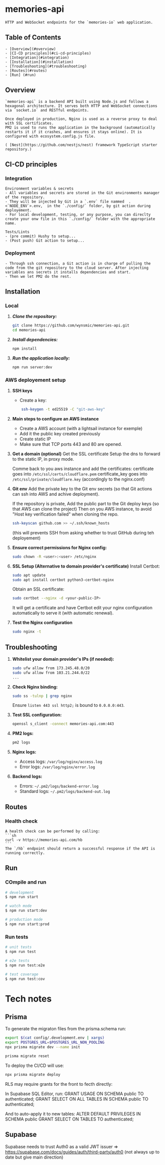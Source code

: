 # memories-api

    HTTP and WebSocket endpoints for the `memories-io` web application.

## Table of Contents

    - [Overview](#overview)
    - [CI-CD principles](#ci-cd-principles)
    - [Integration](#integration)
    - [Installation](#installation)
    - [Troubleshooting](#troubleshooting)
    - [Routes](#routes)
    - [Run] (#run)

## Overview

    `memories-api` is a backend API built using Node.js and follows a hexagonal architecture. It serves both HTTP and WebSocket connections via `socket.io` and RESTful endpoints.

    Once deployed in production, Nginx is used as a reverse proxy to deal with SSL certificates.
    PM2 is used to runs the application in the background (automatically restarts it if it crashes, and ensures it stays online). It is configured with ecosystem.config.js file.

    ( [Nest](https://github.com/nestjs/nest) framework TypeScript starter repository.)

## CI-CD principles

### Integration

    Environment variables & secrets
    - All variables and secrets are stored in the Git environments manager of the repository.
    - They will be injected by Git in a `.env` file nammed  .<`NODE_ENV`>.env,  in the `./config/` folder, by git action during deployement.
    - For local development, testing, or any purpose, you can direclty create your onw file in this `./config/` folder with the appropriate name.

    Tests/Lints
    - (pre commit) Hushy to setup...
    - (Post push) Git action to setup...

### Deployment

    - Through ssh connection, a Git action is in charge of pulling the code from the git repository to the cloud server. After injecting variables ans secrets it installs dependencies and start.
    - Then we let PM2 do the rest.

## Installation

### Local

1. **_Clone the repository:_**
   ```sh
   git clone https://github.com/wynsmic/memories-api.git
   cd memories-api
   ```
2. **_Install dependencies:_**
   ```sh
   npm install
   ```
3. **_Run the application locally:_**
   ```sh
   npm run server:dev
   ```

### AWS deployement setup

1. **SSH keys**
   - Create a key:
   ```sh
       ssh-keygen -t ed25519 -C "git-aws-key"
   ```
2. **Main steps to configure an AWS instance**

   - Create a AWS account (with a lightsail instance for exemple)
   - Add it the public key created previously
   - Create static IP
   - Make sure that TCP ports 443 and 80 are opened.

3. **Get a domain (optional)**
   Get the SSL certificate
   Setup the dns to forward to the static IP, in proxy mode.

   Comme back to you aws instance and add the certificates:
   certificate goes into `/etc/ssl/certs/cloudflare.pem`
   certificate_key goes into `/etc/ssl/private/cloudflare.key`
   (accordingly to the nginx.conf)

4. **Git env**
   Add the private key to the Git env secrets (so that Git actions can ssh into AWS and achive deployment).

   If the repository is private,
   Add the public part to the Git deploy keys (so that AWS can clone the project)
   Then on you AWS instance, to avoid "Host key verification failed" when cloning the repo.

   ```sh
   ssh-keyscan github.com >> ~/.ssh/known_hosts
   ```

   (this will prevents SSH from asking whether to trust GitHub during teh deployement)

5. **Ensure correct permissions for Nginx config:**

   ```sh
   sudo chown -R <user>:<user> /etc/nginx
   ```

6. **SSL Setup (Alternative to domain provider's certificate)**
   Install Certbot:

   ```sh
   sudo apt update
   sudo apt install certbot python3-certbot-nginx
   ```

   Obtain an SSL certificate:

   ```sh
   sudo certbot --nginx -d <your-public-IP>
   ```

   It will get a certificate and have Certbot edit your nginx configuration automatically to serve it (with automatic renewal).

7. **Test the Nginx configuration**
   ```sh
   sudo nginx -t
   ```

## Troubleshooting

1. **Whitelist your domain provider's IPs (if needed):**

   ```sh
   sudo ufw allow from 173.245.48.0/20
   sudo ufw allow from 103.21.244.0/22
   ...
   ```

2. **Check Nginx binding:**

   ```sh
   sudo ss -tulnp | grep nginx
   ```

   Ensure `listen 443 ssl http2;` is bound to `0.0.0.0:443`.

3. **Test SSL configuration:**

   ```sh
   openssl s_client -connect memories-api.com:443
   ```

4. **PM2 logs:**
   ```sh
   pm2 logs
   ```
5. **Nginx logs:**

   - Access logs: `/var/log/nginx/access.log`
   - Error logs: `/var/log/nginx/error.log`

6. **Backend logs:**
   - Errors: `~/.pm2/logs/backend-error.log`
   - Standard logs: `~/.pm2/logs/backend-out.log`

## Routes

### Health check

    A health check can be performed by calling:
    ```sh
    curl -v https://memories-api.com/hb
    ```
    The `/hb` endpoint should return a successful response if the API is running correctly.

## Run

### COmpile and run

```bash
# development
$ npm run start

# watch mode
$ npm run start:dev

# production mode
$ npm run start:prod
```

### Run tests

```bash
# unit tests
$ npm run test

# e2e tests
$ npm run test:e2e

# test coverage
$ npm run test:cov
```

# Tech notes

## Prisma

To generate the migraton files from the prisma.schema run:

```bash
export $(cat config/.development.env | xargs)
export POSTGRES_URL=$POSTGRES_URL_NON_POOLING
npx prisma migrate dev --name init
```

```bash
prisma migrate reset
```

To deploy the CI/CD will use:

```bash
npx prisma migrate deploy
```

RLS may require grants for the front to fecth directly:

In Supabase SQL Editor, run:
GRANT USAGE ON SCHEMA public TO authenticated;
GRANT SELECT ON ALL TABLES IN SCHEMA public TO authenticated;

And to auto-apply it to new tables:
ALTER DEFAULT PRIVILEGES IN SCHEMA public
GRANT SELECT ON TABLES TO authenticated;

## Supabase

Supabase needs to trust Auth0 as a valid JWT issuer
=> https://supabase.com/docs/guides/auth/third-party/auth0
(not always up to date but give main direction)

